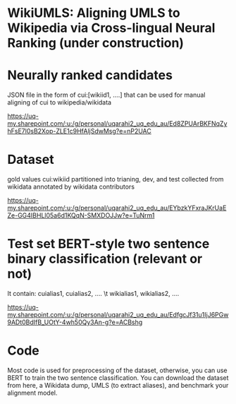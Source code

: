 # WikiUMLS: Aligning UMLS to Wikipedia via Cross-lingual Neural Ranking (under construction)


# Neurally ranked candidates 

JSON file in the form of cui:[wikiid1, ....] that can be used for manual aligning of cui to wikipedia/wikidata

https://uq-my.sharepoint.com/:u:/g/personal/uqarahi2_uq_edu_au/Ed8ZPUArBKFNqZyhFsE7l0sB2Xop-ZLE1c9HfAljSdwMsg?e=nP2UAC

# Dataset 

gold values cui:wikiid partitioned into trianing, dev, and test collected from wikidata annotated by wikidata contributors

https://uq-my.sharepoint.com/:u:/g/personal/uqarahi2_uq_edu_au/EYbzkYFxraJKrUaEZe-GG4IBHLl05a6d1KQqN-SMXDOJJw?e=TuNrm1

# Test set BERT-style two sentence binary classification (relevant or not)

It contain: cuialias1, cuialias2, ....  \t wikialias1, wikialias2, ....

https://uq-my.sharepoint.com/:u:/g/personal/uqarahi2_uq_edu_au/EdfgcJf31u1IjJ6PGw9ADt0BdIfB_UOtY-4wh50Qy3An-g?e=ACBshg


# Code

Most code is used for preprocessing of the dataset, otherwise, you can use BERT to train the two sentence classification.
You can download the dataset from here, a Wikidata dump, UMLS (to extract aliases), and benchmark your alignment model.
